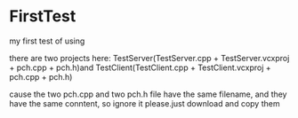 # FirstTest
my first test of using

there are two projects here:
TestServer(TestServer.cpp + TestServer.vcxproj + pch.cpp + pch.h)and 
TestClient(TestClient.cpp + TestClient.vcxproj + pch.cpp + pch.h)

cause the two pch.cpp and two pch.h file have the same filename, and they have the same conntent,
so ignore it please.just download and copy them
